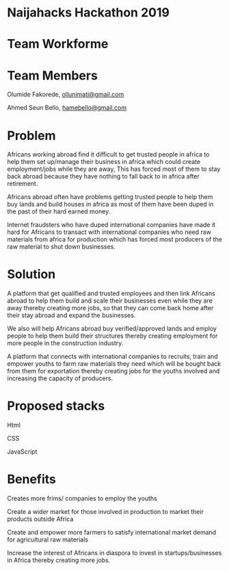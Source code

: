 # Naijahacks Hackathon 2019
# Team Workforme
# Team Members
Olumide Fakorede, ollunimati@gmail.com

Ahmed Seun Bello, hamebello@gmail.com
# Problem
Africans working abroad find it difficult to get trusted people in africa to help them set up/manage their business in africa which could create employment/jobs while they are away, This has forced most of them to stay back abroad because they have nothing to fall back to in africa after retirement.

Africans abroad often have problems getting trusted people to help them buy lands and build houses in africa as most of them have been duped in the past of their hard earned money.

Internet fraudsters who have duped international companies have made it hard for Africans to transact with international companies who need raw materials from africa for production which has forced most producers of the raw material to shut down businesses.
# Solution
A platform that get qualified and trusted employees and then link Africans abroad to help them build and scale their businesses even while they are away thereby creating more jobs, so that they can come back home after their stay abroad and expand the businesses.

We also will help Africans abroad buy verified/approved lands and employ people to help them build their structures thereby creating employment for more people in the construction industry.

A platform that connects with international companies to recruits, train and empower youths to farm raw materials they need which will be bought back from them for exportation thereby creating jobs for the youths involved and increasing the capacity of producers. 
# Proposed stacks
Html

CSS

JavaScript
# Benefits
Creates more frims/ companies to employ the youths

Create a wider market for those involved in production to market their products outside Africa

Create and empower more farmers to satisfy international market demand for agricultural raw materials

Increase the interest of Africans in diaspora to invest in startups/businesses in Africa thereby creating more jobs.
